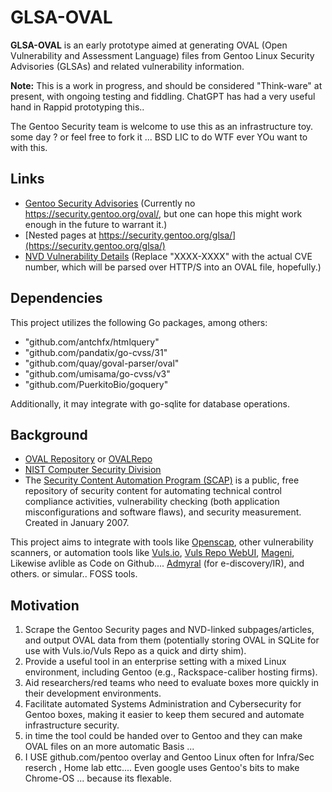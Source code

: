 # GLSA-OVAL

**GLSA-OVAL** is an early prototype aimed at generating OVAL (Open Vulnerability and Assessment Language) files from Gentoo Linux Security Advisories (GLSAs) and related vulnerability information.

**Note:** This is a work in progress, and should be considered "Think-ware" at present, with ongoing testing and fiddling.  ChatGPT has had a very useful hand in Rappid prototyping this.. 

The Gentoo Security team is welcome to use this as an infrastructure toy. some day ? or feel free to fork it ... 
BSD LIC to do WTF ever YOu want to with this. 

## Links

- [Gentoo Security Advisories](https://security.gentoo.org/) (Currently no https://security.gentoo.org/oval/, but one can hope this might work enough in the future to warrant it.)
- [Nested pages at https://security.gentoo.org/glsa/](https://security.gentoo.org/glsa/)
- [NVD Vulnerability Details](https://nvd.nist.gov/vuln/detail/CVE-XXXX-XXXX) (Replace "XXXX-XXXX" with the actual CVE number, which will be parsed over HTTP/S into an OVAL file, hopefully.)

## Dependencies

This project utilizes the following Go packages, among others:

- "github.com/antchfx/htmlquery"
- "github.com/pandatix/go-cvss/31"
- "github.com/quay/goval-parser/oval"
- "github.com/umisama/go-cvss/v3"
- "github.com/PuerkitoBio/goquery"

Additionally, it may integrate with go-sqlite for database operations.

## Background

- [OVAL Repository](https://oval.mitre.org/) or [OVALRepo](https://github.com/CISecurity/OVALRepo)
- [NIST Computer Security Division](https://csrc.nist.gov/)
- The [Security Content Automation Program (SCAP)](http://scap.nist.gov/content/) is a public, free repository of security content for automating technical control compliance activities, vulnerability checking (both application misconfigurations and software flaws), and security measurement. Created in January 2007.

This project aims to integrate with tools like [Openscap](https://www.open-scap.org/), other vulnerability scanners, or automation tools like [Vuls.io](https://vuls.io/), [Vuls Repo WebUI](https://github.com/future-architect/vuls), [Mageni](https://www.mageni.net/),  Likewise avlible as Code on Github.... 
[Admyral](https://github.com/Admyral-Security/admyral) (for e-discovery/IR), and others. or simular.. FOSS tools. 

## Motivation

1. Scrape the Gentoo Security pages and NVD-linked subpages/articles, and output OVAL data from them (potentially storing OVAL in SQLite for use with Vuls.io/Vuls Repo as a quick and dirty shim).
2. Provide a useful tool in an enterprise setting with a mixed Linux environment, including Gentoo (e.g., Rackspace-caliber hosting firms).
3. Aid researchers/red teams who need to evaluate boxes more quickly in their development environments.
4. Facilitate automated Systems Administration and Cybersecurity for Gentoo boxes, making it easier to keep them secured and automate infrastructure security.
5.   in time the tool could be handed over to Gentoo and they can make OVAL files on an more automatic Basis ...
6.   I USE github.com/pentoo overlay and Gentoo Linux often for Infra/Sec reserch , Home lab ettc.... Even google uses Gentoo's bits to make Chrome-OS ... because its flexable. 
